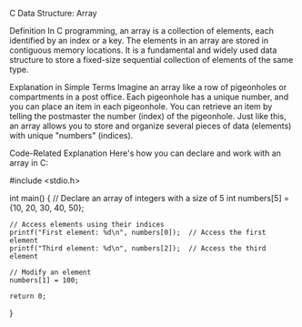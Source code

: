 C Data Structure: Array

Definition
In C programming, an array is a collection of elements, each identified by an index or a key. The elements in an array are stored in contiguous memory locations. It is a fundamental and widely used data structure to store a fixed-size sequential collection of elements of the same type.

Explanation in Simple Terms
Imagine an array like a row of pigeonholes or compartments in a post office. Each pigeonhole has a unique number, and you can place an item in each pigeonhole. You can retrieve an item by telling the postmaster the number (index) of the pigeonhole. Just like this, an array allows you to store and organize several pieces of data (elements) with unique "numbers" (indices).

Code-Related Explanation
Here's how you can declare and work with an array in C:

#include <stdio.h>

int main() {
    // Declare an array of integers with a size of 5
    int numbers[5] = {10, 20, 30, 40, 50};

    // Access elements using their indices
    printf("First element: %d\n", numbers[0]);  // Access the first element
    printf("Third element: %d\n", numbers[2]);  // Access the third element

    // Modify an element
    numbers[1] = 100;

    return 0;
}
